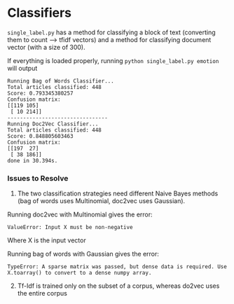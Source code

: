 
# Classifiers

`single_label.py` has a method for classifying a block of text (converting them to count --> tfidf vectors) and a method for classifying document vector (with a size of 300).

If everything is loaded properly, running `python single_label.py emotion` will output

```
Running Bag of Words Classifier...
Total articles classified: 448
Score: 0.793345380257
Confusion matrix:
[[119 105]
 [ 10 214]]
--------------------------------
Running Doc2Vec Classifier...
Total articles classified: 448
Score: 0.848805603463
Confusion matrix:
[[197  27]
 [ 38 186]]
done in 30.394s.
```

### Issues to Resolve

1. The two classification strategies need different Naive Bayes methods (bag of words uses Multinomial, doc2vec uses Gaussian). 

Running doc2vec with Multinomial gives the error:

```
ValueError: Input X must be non-negative
```

Where X is the input vector 

Running bag of words with Gaussian gives the error: 

```
TypeError: A sparse matrix was passed, but dense data is required. Use X.toarray() to convert to a dense numpy array.
```

2. Tf-Idf is trained only on the subset of a corpus, whereas do2vec uses the entire corpus 
